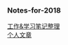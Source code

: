 
### **Notes-for-2018**

[工作&学习笔记整理](https://segmentfault.com/u/lyon_5a0bef4996d68/notes)  
[个人文章](https://segmentfault.com/u/lyon_5a0bef4996d68/articles)
